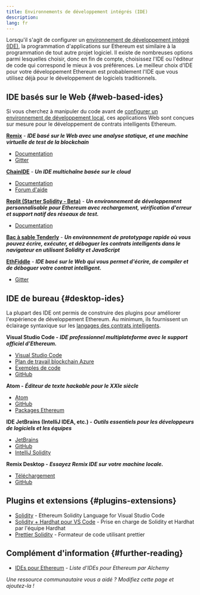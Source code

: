 ```yaml
---
title: Environnements de développement intégrés (IDE)
description:
lang: fr
---
```


Lorsqu'il s'agit de configurer un [environnement de développement intégré (IDE)](https://wikipedia.org/wiki/Integrated_development_environment), la programmation d'applications sur Ethereum est similaire à la programmation de tout autre projet logiciel. Il existe de nombreuses options parmi lesquelles choisir, donc en fin de compte, choisissez l'IDE ou l'éditeur de code qui correspond le mieux à vos préférences. Le meilleur choix d'IDE pour votre développement Ethereum est probablement l'IDE que vous utilisez déjà pour le développement de logiciels traditionnels.

## IDE basés sur le Web \{#web-based-ides}

Si vous cherchez à manipuler du code avant de [configurer un environnement de développement local](/developers/local-environment/), ces applications Web sont conçues sur mesure pour le développement de contrats intelligents Ethereum.

**[Remix](https://remix.ethereum.org/)** - **_IDE basé sur le Web avec une analyse statique, et une machine virtuelle de test de la blockchain_**

- [Documentation](https://remix-ide.readthedocs.io/en/latest/#)
- [Gitter](https://gitter.im/ethereum/remix)

**[ChainIDE](https://chainide.com/)** - **_Un IDE multichaîne basée sur le cloud_**

- [Documentation](https://chainide.gitbook.io/chainide-english-1/)
- [Forum d'aide](https://forum.chainide.com/)

**[Replit (Starter Solidity - Beta)](https://replit.com/@replit/Solidity-starter-beta)** - **_Un environnement de développement personnalisable pour Ethereum avec rechargement, vérification d'erreur et support natif des réseaux de test._**

- [Documentation](https://docs.replit.com/)

**[Bac à sable Tenderly](https://sandbox.tenderly.co/)** - **_Un environnement de prototypage rapide où vous pouvez écrire, exécuter, et déboguer les contrats intelligents dans le navigateur en utilisant Solidity et JavaScript_**

**[EthFiddle](https://ethfiddle.com/)** - **_IDE basé sur le Web qui vous permet d'écrire, de compiler et de déboguer votre contrat intelligent._**

- [Gitter](https://gitter.im/loomnetwork/ethfiddle)

## IDE de bureau \{#desktop-ides}

La plupart des IDE ont permis de construire des plugins pour améliorer l'expérience de développement Ethereum. Au minimum, ils fournissent un éclairage syntaxique sur les [langages des contrats intelligents](/developers/docs/smart-contracts/languages/).

**Visual Studio Code -** **_IDE professionnel multiplateforme avec le support officiel d'Ethereum._**

- [Visual Studio Code](https://code.visualstudio.com/)
- [Plan de travail blockchain Azure](https://azuremarketplace.microsoft.com/en-us/marketplace/apps/microsoft-azure-blockchain.azure-blockchain-workbench?tab=Overview)
- [Exemples de code](https://github.com/Azure-Samples/blockchain/blob/master/blockchain-workbench/application-and-smart-contract-samples/readme.md)
- [GitHub](https://github.com/microsoft/vscode)

**Atom -** **_Éditeur de texte hackable pour le XXIe siècle_**

- [Atom](https://atom.io/)
- [GitHub](https://github.com/atom)
- [Packages Ethereum](https://atom.io/packages/search?utf8=%E2%9C%93&q=keyword%3Aethereum&commit=Search)

**IDE JetBrains (IntelliJ IDEA, etc.) -** **_Outils essentiels pour les développeurs de logiciels et les équipes_**

- [JetBrains](https://www.jetbrains.com/)
- [GitHub](https://github.com/JetBrains)
- [IntelliJ Solidity](https://github.com/intellij-solidity/intellij-solidity/)

**Remix Desktop -** **_Essayez Remix IDE sur votre machine locale._**

- [Téléchargement](https://github.com/ethereum/remix-desktop/releases)
- [GitHub](https://github.com/ethereum/remix-desktop)

## Plugins et extensions \{#plugins-extensions}

- [Solidity](https://marketplace.visualstudio.com/items?itemName=JuanBlanco.solidity) - Ethereum Solidity Language for Visual Studio Code
- [Solidity + Hardhat pour VS Code](https://marketplace.visualstudio.com/items?itemName=NomicFoundation.hardhat-solidity) - Prise en charge de Solidity et Hardhat par l'équipe Hardhat
- [Prettier Solidity](https://github.com/prettier-solidity/prettier-plugin-solidity) - Formateur de code utilisant prettier

## Complément d'information \{#further-reading}

- [ IDEs pour Ethereum](https://www.alchemy.com/list-of/web3-ides-on-ethereum) _- Liste d'IDEs pour Ethereum par Alchemy_

_Une ressource communautaire vous a aidé ? Modifiez cette page et ajoutez-la !_
